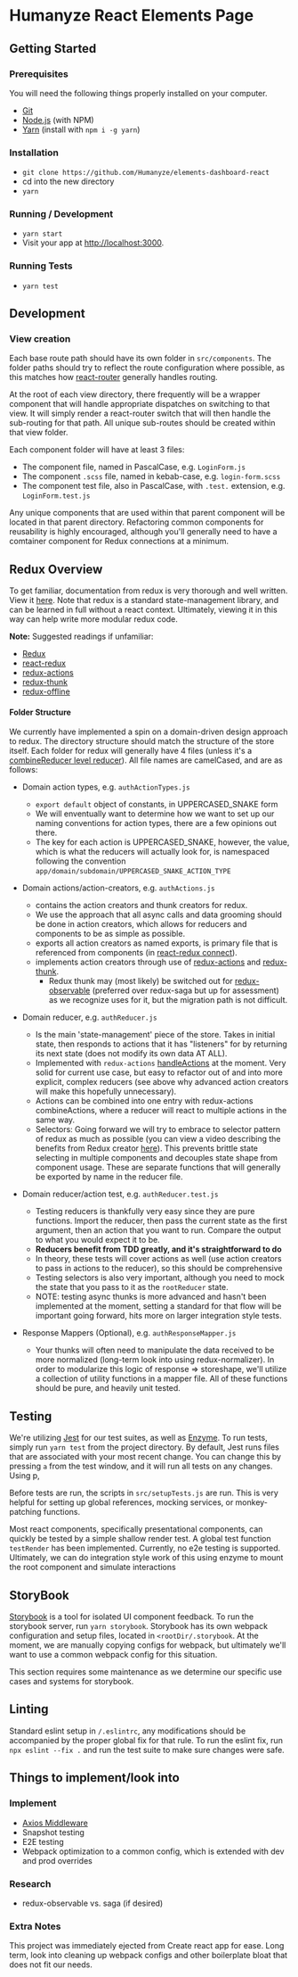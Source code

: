 # Humanyze React Elements Page


## Getting Started 
### Prerequisites

You will need the following things properly installed on your computer.

* [Git](https://git-scm.com/)
* [Node.js](https://nodejs.org/) (with NPM)
* [Yarn](https://yarnpkg.com/) (install with `npm i -g yarn`)

### Installation

* `git clone https://github.com/Humanyze/elements-dashboard-react`
* cd into the new directory
* `yarn`

### Running / Development

* `yarn start`
* Visit your app at [http://localhost:3000](http://localhost:3000).


### Running Tests

* `yarn test`


## Development 

### View creation
Each base route path should have its own folder in `src/components`.  The folder paths should try to reflect the route configuration where possible, as this matches how [react-router](https://reacttraining.com/react-router/web) generally handles routing.  

At the root of each view directory, there frequently will be a wrapper component that will handle appropriate dispatches on switching to that view.  It will simply render a react-router switch that will then handle the sub-routing for that path.  All unique sub-routes should be created within that view folder. 

Each component folder will have at least 3 files:

  * The component file, named in PascalCase, e.g. `LoginForm.js`
  * The component `.scss` file, named in kebab-case, e.g. `login-form.scss`
  * The component test file, also in PascalCase, with `.test.` extension, e.g. `LoginForm.test.js`
  
Any unique components that are used within that parent component will be located in that parent directory.  Refactoring common components for reusability is highly encouraged, although you'll generally need to have a comtainer component for Redux connections at a minimum. 


## Redux Overview

To get familiar, documentation from redux is very thorough and well written.  View it [here](https://redux.js.org/).  Note that redux is a standard state-management library, and can be learned in full without a react context.  Ultimately, viewing it in this way can help write more modular redux code. 

**__Note:__** Suggested readings if unfamiliar:
* [Redux](https://redux.js.org/)
* [react-redux](https://github.com/reactjs/react-redux)
* [redux-actions](https://redux-actions.js.org/)
* [redux-thunk](https://github.com/gaearon/redux-thunk)
* [redux-offline](https://github.com/redux-offline/redux-offline)

#### Folder Structure 
We currently have implemented a spin on a domain-driven design approach to redux.  The directory structure should match the structure of the store itself.  Each folder for redux will generally have 4 files (unless it's a [combineReducer level reducer](https://redux.js.org/recipes/structuring-reducers/beyond-combinereducers)).  All file names are camelCased, and are as follows:

* Domain action types, e.g. `authActionTypes.js`
    * `export default` object of constants, in UPPERCASED_SNAKE form
    * We will enventually want to determine how we want to set up our naming conventions for action types, there are a few opinions out there. 
    *  The key for each action is UPPERCASED_SNAKE, however, the value, which is what the reducers will actually look for, is namespaced following the convention `app/domain/subdomain/UPPERCASED_SNAKE_ACTION_TYPE`
    
* Domain actions/action-creators, e.g. `authActions.js`
    * contains the action creators and thunk creators for redux.  
    * We use the approach that all async calls and data grooming should be done in action creators, which allows for reducers and components to be as simple as possible. 
    * exports all action creators as named exports, is primary file that is referenced from components (in [react-redux connect](https://github.com/reactjs/react-redux/blob/master/docs/api.md#connectmapstatetoprops-mapdispatchtoprops-mergeprops-options)).
    * implements action creators through use of [redux-actions](https://redux-actions.js.org/) and [redux-thunk](https://github.com/gaearon/redux-thunk).  
        * Redux thunk may (most likely) be switched out for [redux-observable](https://redux-observable.js.org/) (preferred over redux-saga but up for assessment) as we recognize uses for it, but the migration path is not difficult.
        
* Domain reducer, e.g. `authReducer.js`
    *  Is the main 'state-management' piece of the store.  Takes in initial state, then responds to actions that it has "listeners" for by returning its next state (does not modify its own data AT ALL).
    *  Implemented with `redux-actions` [handleActions](https://redux-actions.js.org/docs/api/handleAction.html) at the moment.  Very solid for current use case, but easy to refactor out of and into more explicit, complex reducers (see above why advanced action creators will make this hopefully unnecessary).
    *  Actions can be combined into one entry with redux-actions combineActions, where a reducer will react to multiple actions in the same way.
    * Selectors:  Going forward we will try to embrace to selector pattern of redux as much as possible (you can view a video describing the benefits from Redux creator [here](https://egghead.io/lessons/javascript-redux-colocating-selectors-with-reducers)).  This prevents brittle state selecting in multiple components and decouples state shape from component usage.  These are separate functions that will generally be exported by name in the reducer file. 
    
    
* Domain reducer/action test, e.g.  `authReducer.test.js`
    * Testing reducers is thankfully very easy since they are pure functions.  Import the reducer, then pass the current state as the first argument, then an action that you want to run.  Compare the output to what you would expect it to be. 
    * **Reducers benefit from TDD greatly, and it's straightforward to do**
    * In theory, these tests will cover actions as well (use action creators to pass in actions to the reducer), so this should be comprehensive
    *  Testing selectors is also very important, although you need to mock the state that you pass to it as the `rootReducer` state.
    * NOTE: testing async thunks is more advanced and hasn't been implemented at the moment, setting a standard for that flow will be important going forward, hits more on larger integration style tests.
    

* Response Mappers (Optional), e.g. `authResponseMapper.js`
    * Your thunks will often need to manipulate the data received to be more normalized (long-term look into using redux-normalizer).  In order to modularize this logic of response => storeshape, we'll utilize a collection of utility functions in a mapper file.  All of these functions should be pure, and heavily unit tested.  
    
## Testing
We're utilizing [Jest](https://facebook.github.io/jest/) for our test suites, as well as [Enzyme](http://airbnb.io/enzyme/).  To run tests, simply run `yarn test` from the project directory.  By default, Jest runs files that are associated with your most recent change.  You can change this by pressing `a` from the test window, and it will run all tests on any changes. Using p, 

Before tests are run, the scripts in `src/setupTests.js` are run.  This is very helpful for setting up global references, mocking services, or monkey-patching functions. 

Most react components, specifically presentational components, can quickly be tested by a simple shallow render test.  A global test function `testRender` has been implemented.  Currently, no e2e testing is supported.  Ultimately, we can do integration style work of this using enzyme to mount the root component and simulate interactions
  
  
## StoryBook
[Storybook](https://storybook.js.org/basics/introduction/) is a tool for isolated UI component feedback.  To run the storybook server, run `yarn storybook`.  Storybook has its own webpack configuration and setup files, located in `<rootDir/.storybook`.  At the moment, we are manually copying configs for webpack, but ultimately we'll want to use a common webpack config for this situation. 

This section requires some maintenance as we determine our specific use cases and systems for storybook.

## Linting
Standard eslint setup in `/.eslintrc`, any modifications should be accompanied by the proper global fix for that rule.  To run the eslint fix, run `npx eslint --fix .` and run the test suite to make sure changes were safe.

## Things to implement/look into

### Implement
* [Axios Middleware](https://github.com/svrcekmichal/redux-axios-middleware)
* Snapshot testing
* E2E testing
* Webpack optimization to a common config, which is extended with dev and prod overrides


### Research
* redux-observable vs. saga (if desired)


### Extra Notes

This project was immediately ejected from Create react app for ease.  Long term, look into cleaning up webpack configs and other boilerplate bloat that does not fit our needs.  